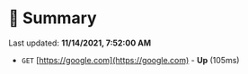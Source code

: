 # 📖 Summary
Last updated: **11/14/2021, 7:52:00 AM**

- `GET` [https://google.com](https://google.com) - **Up** (105ms)
